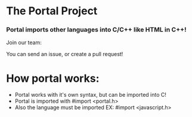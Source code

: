 # The Portal Project




### Portal imports other languages into C/C++ like HTML in C++!


Join our team:

You can send an issue, or create a pull request!



# How portal works:

- Portal works with it's own syntax, but can be imported into C!
- Portal is imported with #import <portal.h>
- Also the language must be imported EX: #import <javascript.h>





